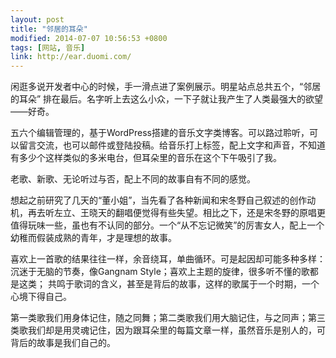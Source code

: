 ```yaml
---
layout: post
title: "邻居的耳朵"
modified: 2014-07-07 10:56:53 +0800
tags: [网站, 音乐]
link: http://ear.duomi.com/
---
```


闲逛多说开发者中心的时候，手一滑点进了案例展示。明星站点总共五个，“邻居的耳朵” 排在最后。名字听上去这么小众，一下子就让我产生了人类最强大的欲望——好奇。

五六个编辑管理的，基于WordPress搭建的音乐文字类博客。可以路过聆听，可以留言交流，也可以邮件或登陆投稿。给音乐打上标签，配上文字和声音，不知道有多少个这样类似的多米电台，但耳朵里的音乐在这个下午吸引了我。

老歌、新歌、无论听过与否，配上不同的故事自有不同的感觉。

想起之前研究了几天的“董小姐”，当先看了各种新闻和宋冬野自己叙述的创作动机，再去听左立、王晓天的翻唱便觉得有些失望。相比之下，还是宋冬野的原唱更值得玩味一些，虽也有不认同的部分。一个“从不忘记微笑”的厉害女人，配上一个幼稚而假装成熟的青年，才是理想的故事。

喜欢上一首歌的结果往往一样，余音绕耳，单曲循环。可是起因却可能多种多样：沉迷于无脑的节奏，像Gangnam Style；喜欢上主题的旋律，很多听不懂的歌都是这类； 共鸣于歌词的含义，甚至是背后的故事，这样的歌属于一个时期，一个心境下得自己。

第一类歌我们用身体记住，随之同舞；第二类歌我们用大脑记住，与之同声；第三类歌我们却是用灵魂记住，因为跟耳朵里的每篇文章一样，虽然音乐是别人的，可背后的故事是我们自己的。
